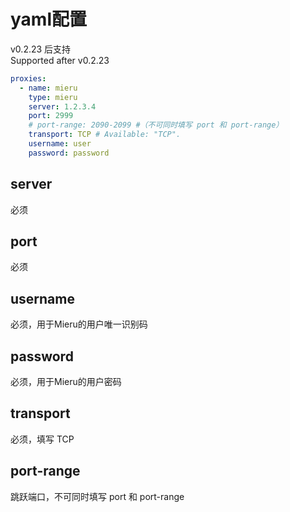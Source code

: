 # yaml配置
v0.2.23 后支持<br>
Supported after v0.2.23
```yaml
proxies:
  - name: mieru
    type: mieru
    server: 1.2.3.4
    port: 2999
    # port-range: 2090-2099 #（不可同时填写 port 和 port-range）
    transport: TCP # Available: "TCP".
    username: user
    password: password
```
## server
必须 
## port
必须
## username
必须，用于Mieru的用户唯一识别码
## password
必须，用于Mieru的用户密码
## transport
必须，填写 TCP
## port-range
跳跃端口，不可同时填写 port 和 port-range
